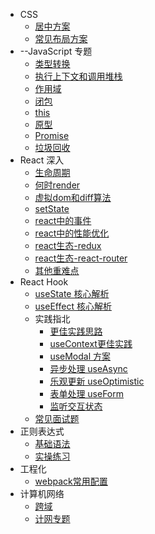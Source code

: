 - CSS
  - [居中方案](CSS/Centered.md)
  - [常见布局方案](CSS/layout.md)
- --JavaScript 专题
  - [类型转换](JS/typeCast.md)
  - [执行上下文和调用堆栈](JS/ExecutionContext.md)
  - [作用域](JS/scope.md)
  - [闭包](JS/closure.md)
  - [this](JS/this.md)
  - [原型](JS/prototype.md)
  - [Promise](JS/Promise.md)
  - [垃圾回收](JS/GC.md)
- React 深入
  - [生命周期](React/lifeCycle.md)
  - [何时render](React/render.md)
  - [虚拟dom和diff算法](React/virtual&diff.md)
  - [setState](React/setState.md)
  - [react中的事件](React/event.md)
  - [react中的性能优化](React/performance.md)
  - [react生态-redux](React/redux.md)
  - [react生态-react-router](React/react-router.md)
  - [其他重难点](React/antoher.md)
- React Hook
  - [useState 核心解析](Hook/useState.md)
  - [useEffect 核心解析](Hook/useEffect.md)
  - 实践指北
    - [更佳实践思路](Hook/HOOK更佳实践.md)
    - [useContext更佳实践](Hook/useContextBetterUsed.md)
    - [useModal 方案](Hook/customer/useModal.md)
    - [异步处理 useAsync](Hook/customer/useAsync.md)
    - [乐观更新 useOptimistic](Hook/customer/乐观更新.md)
    - [表单处理 useForm](Hook/customer/useForm.md)
    - [监听交互状态](Hook/customer/监听交互状态.md)
  - [常见面试题](Hook/interview.md)
- 正则表达式
  - [基础语法](Reg/SyntaxRule.md)
  - [实操练习](Reg/练习.md)
- 工程化
  - [webpack常用配置](Engineering/webpack.md)
- 计算机网络
  - [跨域](network/CROSS.md)
  - [计网专题](network/计网专题.md)
